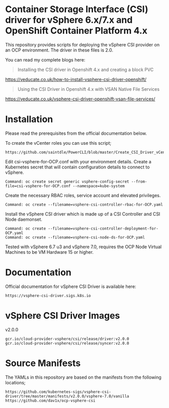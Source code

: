 # Container Storage Interface (CSI) driver for vSphere 6.x/7.x and OpenShift Container Platform 4.x
This repository provides scripts for deploying the vSphere CSI provider on an OCP environment. The driver in these files is 2.0. 

You can read my complete blogs here: 

   > Installing the CSI driver in Openshift 4.x and creating a block PVC

   https://veducate.co.uk/how-to-install-vsphere-csi-driver-openshift/
   
   > Using the CSI Driver in Openshift 4.x with VSAN Native File Services

   https://veducate.co.uk/vsphere-csi-driver-openshift-vsan-file-services/
   
   
# Installation

Please read the prerequisites from the official documentation below.

To create the vCenter roles you can use this script;

    https://github.com/saintdle/PowerCLI/blob/master/Create_CSI_Driver_vCenter_Roles.ps1 

Edit csi-vsphere-for-OCP.conf with your environment details.
Create a Kubernetes secret that will contain configuration details to connect to vSphere.

    Command: oc create secret generic vsphere-config-secret --from-file=csi-vsphere-for-OCP.conf --namespace=kube-system

Create the necessary RBAC roles, service account and elevated privileges.

    Command: oc create --filename=vsphere-csi-controller-rbac-for-OCP.yaml

Install the vSphere CSI driver which is made up of a CSI Controller and CSI Node daemonset.

    Command: oc create --filename=vsphere-csi-controller-deployment-for-OCP.yaml
    Command: oc create --filename=vsphere-csi-node-ds-for-OCP.yaml

Tested with vSphere 6.7 u3 and vSphere 7.0, requires the OCP Node Virtual Machines to be VM Hardware 15 or higher. 

# Documentation

Official documentation for vSphere CSI Driver is available here:

    https://vsphere-csi-driver.sigs.k8s.io

# vSphere CSI Driver Images

v2.0.0

    gcr.io/cloud-provider-vsphere/csi/release/driver:v2.0.0
    gcr.io/cloud-provider-vsphere/csi/release/syncer:v2.0.0

# Source Manifests
The YAMLs in this repository are based on the manifests from the following locations;

    https://github.com/kubernetes-sigs/vsphere-csi-driver/tree/master/manifests/v2.0.0/vsphere-7.0/vanilla
    https://github.com/dav1x/ocp-vsphere-csi
